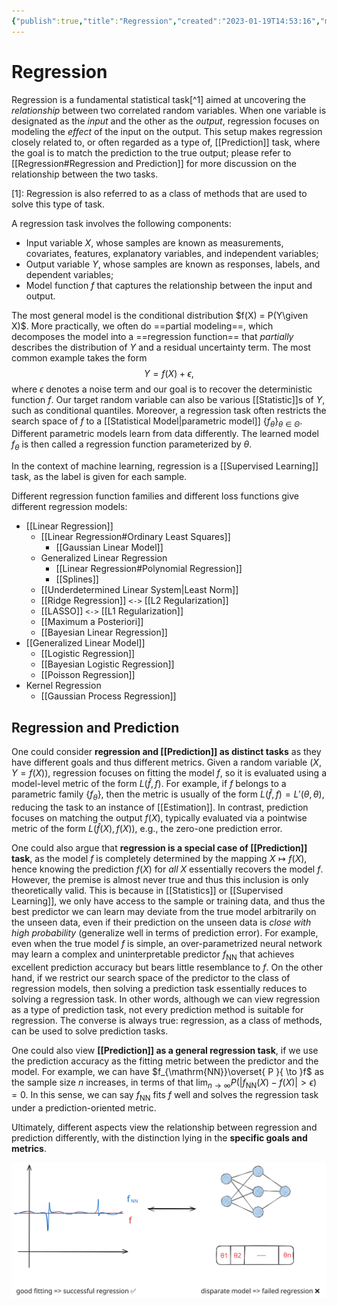 ```yaml
---
{"publish":true,"title":"Regression","created":"2023-01-19T14:53:16","modified":"2025-08-07T12:22:52","cssclasses":"","aliases":null,"type":"note","sup":["[[Machine Learning]]","[[Statistics]]"],"state":"[[%wip]]","related":["[[Prediction]]"]}
---
```



# Regression

Regression is a fundamental statistical task[^1] aimed at uncovering the *relationship* between two correlated random variables. When one variable is designated as the _input_ and the other as the _output_, regression focuses on modeling the _effect_ of the input on the output. This setup makes regression closely related to, or often regarded as a type of, [[Prediction]] task, where the goal is to match the prediction to the true output; please refer to [[Regression#Regression and Prediction]] for more discussion on the relationship between the two tasks.

[1]: Regression is also referred to as a class of methods that are used to solve this type of task.

A regression task involves the following components:

- Input variable $X$, whose samples are known as measurements, covariates, features, explanatory variables, and independent variables;
- Output variable $Y$, whose samples are known as responses, labels, and dependent variables;
- Model function $f$ that captures the relationship between the input and output.

The most general model is the conditional distribution $f(X) = P(Y\given X)$. More practically, we often do ==partial modeling==, which decomposes the model into a ==regression function== that *partially* describes the distribution of $Y$ and a residual uncertainty term.
The most common example takes the form
$$Y = f(X) + \epsilon,$$
where $\epsilon$ denotes a noise term and our goal is to recover the deterministic function $f$.
Our target random variable can also be various [[Statistic]]s of $Y$, such as conditional quantiles.
Moreover, a regression task often restricts the search space of $f$ to a [[Statistical Model\|parametric model]] $\{ f_{\theta} \}_{\theta\in\Theta}$. Different parametric models learn from data differently. The learned model $f_{\theta}$ is then called a regression function parameterized by $\theta$.

In the context of machine learning, regression is a [[Supervised Learning]] task, as the label is given for each sample.

Different regression function families and different loss functions give different regression models:

- [[Linear Regression]]
    - [[Linear Regression#Ordinary Least Squares]]
        - [[Gaussian Linear Model]]
    - Generalized Linear Regression
        - [[Linear Regression#Polynomial Regression]]
        - [[Splines]]
    - [[Underdetermined Linear System\|Least Norm]]
    - [[Ridge Regression]] `<->` [[L2 Regularization]]
    - [[LASSO]] `<->` [[L1 Regularization]]
    - [[Maximum a Posteriori]]
    - [[Bayesian Linear Regression]]
- [[Generalized Linear Model]]
    - [[Logistic Regression]]
    - [[Bayesian Logistic Regression]]
    - [[Poisson Regression]]
- Kernel Regression
    - [[Gaussian Process Regression]]

## Regression and Prediction

One could consider **regression and [[Prediction]] as distinct tasks** as they have different goals and thus different metrics. Given a random variable $(X,Y=f(X))$, regression focuses on fitting the model $f$, so it is evaluated using a model-level metric of the form $L(\hat{f},f)$. For example, if $f$ belongs to a parametric family $\{ f_{\theta } \}$, then the metric is usually of the form $L(\hat{f},f) = L'(\theta,\theta )$, reducing the task to an instance of [[Estimation]]. In contrast, prediction focuses on matching the output $f(X)$, typically evaluated via a pointwise metric of the form $L(\hat{f}(X),f(X))$, e.g., the zero-one prediction error.

One could also argue that **regression is a special case of [[Prediction]] task**, as the model $f$ is completely determined by the mapping $X \mapsto f(X)$, hence knowing the prediction $f(X)$ for *all* $X$ essentially recovers the model $f$.
However, the premise is almost never true and thus this inclusion is only theoretically valid. This is because in [[Statistics]] or [[Supervised Learning]], we only have access to the sample or training data, and thus the best predictor we can learn may deviate from the true model arbitrarily on the unseen data, even if their prediction on the unseen data is *close with high probability* (generalize well in terms of prediction error).
For example, even when the true model $f$ is simple, an over-parametrized neural network may learn a complex and uninterpretable predictor $f_{\mathrm{NN}}$ that achieves excellent prediction accuracy but bears little resemblance to $f$.
On the other hand, if we restrict our search space of the predictor to the class of regression models, then solving a prediction task essentially reduces to solving a regression task.
In other words, although we can view regression as a type of prediction task, not every prediction method is suitable for regression.
The converse is always true: regression, as a class of methods, can be used to solve prediction tasks.

One could also view **[[Prediction]] as a general regression task**, if we use the prediction accuracy as the fitting metric between the predictor and the model.
For example, we can have $f_{\mathrm{NN}}\overset{ P }{ \to }f$ as the sample size $n$ increases, in terms of that $\lim_{ n \to \infty }P(|f_{\mathrm{NN}}(X)-f(X)|>\epsilon)=0$. In this sense, we can say $f_{\mathrm{NN}}$ fits $f$ well and solves the regression task under a prediction-oriented metric.

Ultimately, different aspects view the relationship between regression and prediction differently, with the distinction lying in the **specific goals and metrics**.

![](excalidraw/regression_prediction.excalidraw.svg)

